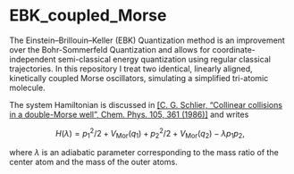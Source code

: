 # EBK_coupled_Morse

The Einstein–Brillouin–Keller (EBK) Quantization method is an improvement over the Bohr-Sommerfeld Quantization and allows for coordinate-independent semi-classical energy quantization using regular classical trajectories. In this repository I treat two identical, linearly aligned, kinetically coupled Morse oscillators, simulating a simplified tri-atomic molecule.

The system Hamiltonian is discussed in [[C. G. Schlier, “Collinear collisions in a double-Morse well”, Chem. Phys. 105, 361
(1986)]](https://doi.org/10.1016/0301-0104(86)80124-0) and writes

$$
H(\lambda) = p_1^2/2 + V_{\text{Mor}}(q_1) + p_2^2/2 + V_{\text{Mor}}(q_2) - \lambda p_1 p_2 ,
$$

where $\lambda$ is an adiabatic parameter corresponding to the mass ratio of the center atom and the mass of the outer atoms.
